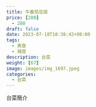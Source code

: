 ```yaml
---
title: 牛番茄豆腐
price: [280] 
  - 280
draft: false
date: 2023-07-18T18:38:42+08:00
tags:
  - 素食
  - 辣度
description: 台菜
weight: [67] 
image: images/img_1697.jpeg
categories:
  - 台菜
---
```


台菜簡介
